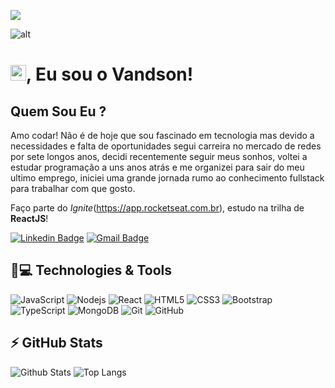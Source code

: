 ![](https://komarev.com/ghpvc/?username=vandsonfalcao&color=brightgreen)

![alt](https://uploaddeimagens.com.br/imagens/dNPjl6o)

# <img src="https://media.giphy.com/media/hvRJCLFzcasrR4ia7z/giphy.gif" width="25px">, Eu sou o Vandson!

## Quem Sou Eu ?

Amo codar!
Não é de hoje que sou fascinado em tecnologia mas devido a necessidades e falta de oportunidades segui carreira no mercado de redes por sete longos anos, decidi recentemente seguir meus sonhos, voltei a estudar programação a uns anos atrás e me organizei para sair do meu ultimo emprego, iniciei uma grande jornada rumo ao conhecimento fullstack para trabalhar com que gosto.

Faço parte do _Ignite_(https://app.rocketseat.com.br), estudo na trilha de **ReactJS**!

[![Linkedin Badge](https://img.shields.io/badge/-natansl-blue?style=flat-square&logo=Linkedin&logoColor=white&link=https://www.linkedin.com/in/vandsonfalcao/)](https://www.linkedin.com/in/vandsonfalcao/)
[![Gmail Badge](https://img.shields.io/badge/-natansl@gmail.com-c14438?style=flat-square&logo=Gmail&logoColor=white&link=mailto:vandsonsf@gmail.com)](mailto:vandsonsf@gmail.com)

## 🚀💻 Technologies & Tools

![JavaScript](https://img.shields.io/badge/-JavaScript-black?style=flat-square&logo=javascript)
![Nodejs](https://img.shields.io/badge/-Nodejs-black?style=flat-square&logo=Node.js)
![React](https://img.shields.io/badge/-React-black?style=flat-square&logo=react)
![HTML5](https://img.shields.io/badge/-HTML5-E34F26?style=flat-square&logo=html5&logoColor=white)
![CSS3](https://img.shields.io/badge/-CSS3-1572B6?style=flat-square&logo=css3)
![Bootstrap](https://img.shields.io/badge/-Bootstrap-563D7C?style=flat-square&logo=bootstrap)
![TypeScript](https://img.shields.io/badge/-TypeScript-007ACC?style=flat-square&logo=typescript)
![MongoDB](https://img.shields.io/badge/-MongoDB-black?style=flat-square&logo=mongodb)
![Git](https://img.shields.io/badge/-Git-black?style=flat-square&logo=git)
![GitHub](https://img.shields.io/badge/-GitHub-181717?style=flat-square&logo=github)

## ⚡ GitHub Stats

![Github Stats](https://github-readme-stats.vercel.app/api?username=vandsonfalcao&show_icons=true&count_private=true&show_icons=true&include_all_commits=true)
![Top Langs](https://github-readme-stats.vercel.app/api/top-langs/?username=vandsonfalcao&hide=TeX&layout=compact)
